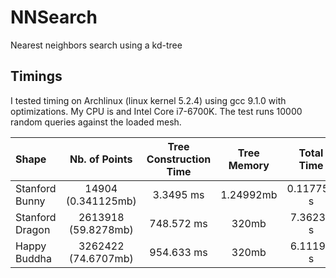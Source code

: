 # NNSearch
Nearest neighbors search using a kd-tree

## Timings
I tested timing on Archlinux (linux kernel 5.2.4) using gcc 9.1.0 with optimizations. My CPU is and Intel Core i7-6700K.
The test runs 10000 random queries against the loaded mesh.

| Shape | Nb. of Points | Tree Construction Time | Tree Memory | Total Time | Average Time |
|:-|:-:|:-:|:-:|:-:|:-:|
| Stanford Bunny | 14904 (0.341125mb) | 3.3495 ms| 1.24992mb |  0.117759 s | 0.0117759 ms |
| Stanford Dragon | 2613918 (59.8278mb) | 748.572 ms | 320mb | 7.36239 s | 0.736239 ms |
| Happy Buddha | 3262422 (74.6707mb) | 954.633 ms | 320mb | 6.11195 s | 0.611195 ms |
